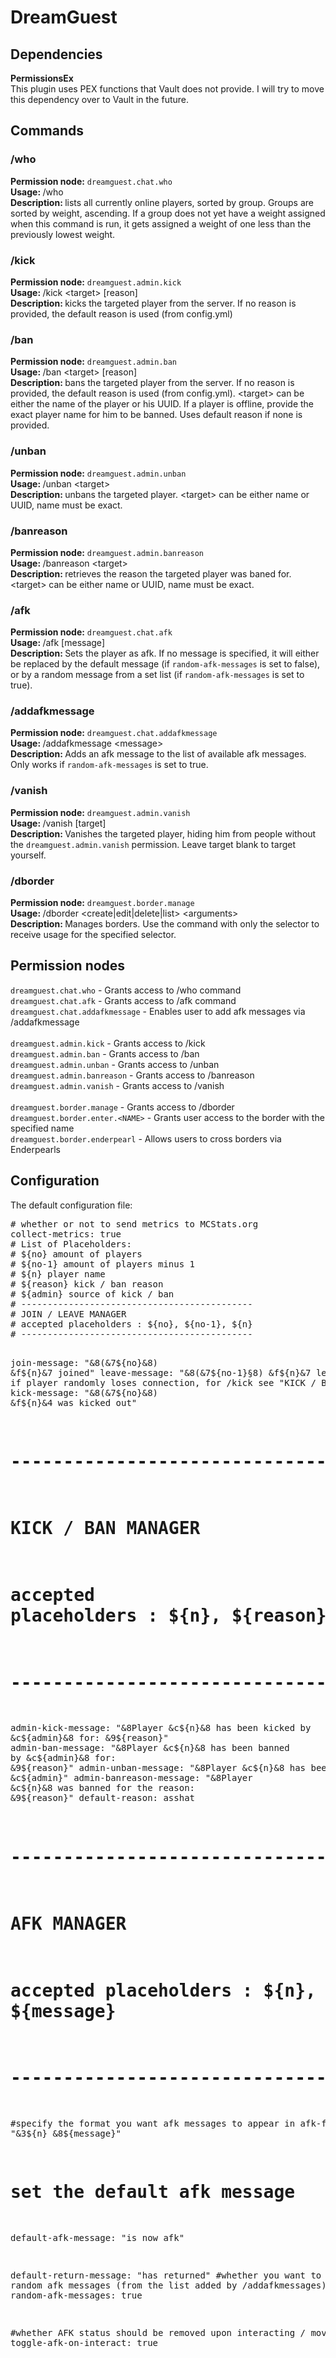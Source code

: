 <h1>DreamGuest</h1>

<h2>Dependencies</h2>
<b>PermissionsEx</b><br>
This plugin uses PEX functions that Vault does not provide. I will try to move this dependency over to Vault in the future.

<h2>Commands</h2>

<h3>/who</h3>
<b>Permission node:</b> <code>dreamguest.chat.who</code> <br>
<b>Usage: </b> /who <br>
<b>Description: </b> lists all currently online players, sorted by group. Groups are sorted by weight, ascending. If a group does not yet have a weight assigned when this command is run, it gets assigned a weight of one less than the previously lowest weight. <br>

<h3>/kick</h3>
<b>Permission node:</b> <code>dreamguest.admin.kick</code> <br>
<b>Usage: </b> /kick &lt;target&gt; [reason] <br>
<b>Description: </b> kicks the targeted player from the server. If no reason is provided, the default reason is used (from config.yml) <br>

<h3>/ban</h3>
<b>Permission node:</b> <code>dreamguest.admin.ban</code> <br>
<b>Usage: </b> /ban &lt;target&gt; [reason] <br>
<b>Description: </b> bans the targeted player from the server. If no reason is provided, the default reason is used (from config.yml). &lt;target&gt; can be either the name of the player or his UUID. If a player is offline, provide the exact player name for him to be banned. Uses default reason if none is provided.
 
<h3>/unban</h3>
<b>Permission node:</b> <code>dreamguest.admin.unban</code> <br>
<b>Usage: </b> /unban &lt;target&gt; <br>
<b>Description: </b> unbans the targeted player. &lt;target&gt; can be either name or UUID, name must be exact.<br>

<h3>/banreason</h3>
<b>Permission node:</b> <code>dreamguest.admin.banreason</code> <br>
<b>Usage: </b> /banreason &lt;target&gt; <br>
<b>Description: </b> retrieves the reason the targeted player was baned for. &lt;target&gt; can be either name or UUID, name must be exact.<br>

<h3>/afk</h3>
<b>Permission node:</b> <code>dreamguest.chat.afk</code> <br>
<b>Usage: </b> /afk [message] <br>
<b>Description: </b> Sets the player as afk. If no message is specified, it will either be replaced by the default message (if <code>random-afk-messages</code> is set to false), or by a random message from a set list (if <code>random-afk-messages</code> is set to true).<br>

<h3>/addafkmessage</h3>
<b>Permission node:</b> <code>dreamguest.chat.addafkmessage</code> <br>
<b>Usage: </b> /addafkmessage &lt;message&gt; <br>
<b>Description: </b> Adds an afk message to the list of available afk messages. Only works if <code>random-afk-messages</code> is set to true.<br>

<h3>/vanish</h3>
<b>Permission node:</b> <code>dreamguest.admin.vanish</code> <br>
<b>Usage: </b> /vanish [target] <br>
<b>Description: </b> Vanishes the targeted player, hiding him from people without the <code>dreamguest.admin.vanish</code> permission. Leave target blank to target yourself.<br>

<h3>/dborder</h3>
<b>Permission node:</b> <code>dreamguest.border.manage</code> <br>
<b>Usage: </b> /dborder &lt;create|edit|delete|list&gt; &lt;arguments&gt; <br>
<b>Description: </b> Manages borders. Use the command with only the selector to receive usage for the specified selector.<br>

<h2>Permission nodes</h2>
<code>dreamguest.chat.who</code> - Grants access to /who command <br>
<code>dreamguest.chat.afk</code> - Grants access to /afk command <br>
<code>dreamguest.chat.addafkmessage</code> - Enables user to add afk messages via /addafkmessage <br>
<br>
<code>dreamguest.admin.kick</code> - Grants access to /kick <br>
<code>dreamguest.admin.ban</code> - Grants access to /ban <br>
<code>dreamguest.admin.unban</code> - Grants access to /unban <br>
<code>dreamguest.admin.banreason</code> - Grants access to /banreason <br>
<code>dreamguest.admin.vanish</code> - Grants access to /vanish <br>
<br>
<code>dreamguest.border.manage</code> - Grants access to /dborder <br>
<code>dreamguest.border.enter.&lt;NAME&gt;</code> - Grants user access to the border with the specified name <br>
<code>dreamguest.border.enderpearl</code> - Allows users to cross borders via Enderpearls

<h2>Configuration</h2>
The default configuration file:
<pre>
# whether or not to send metrics to MCStats.org
collect-metrics: true
# List of Placeholders:
# ${no} amount of players
# ${no-1} amount of players minus 1
# ${n} player name
# ${reason} kick / ban reason
# ${admin} source of kick / ban
# --------------------------------------------
# JOIN / LEAVE MANAGER
# accepted placeholders : ${no}, ${no-1}, ${n} 
# --------------------------------------------

join-message: "&8(&7${no}&8) &f${n}&7 joined"
leave-message: "&8(&7${no-1}§8) &f${n}&7 left"
#only used if player randomly loses connection, for /kick see "KICK / BAN MANAGER"
kick-message: "&8(&7${no}&8) &f${n}&4 was kicked out"

# --------------------------------------------
# KICK / BAN MANAGER
# accepted placeholders : ${n}, ${reason}, ${admin}, ${reason}
# --------------------------------------------

admin-kick-message: "&8Player &c${n}&8 has been kicked by &c${admin}&8 for: &9${reason}"
admin-ban-message: "&8Player &c${n}&8 has been banned by &c${admin}&8 for: &9${reason}"
admin-unban-message: "&8Player &c${n}&8 has been unbanned by &c${admin}"
admin-banreason-message: "&8Player &c${n}&8 was banned for the reason: &9${reason}"
default-reason: asshat

# --------------------------------------------
# AFK MANAGER
# accepted placeholders : ${n}, ${message}
# --------------------------------------------

#specify the format you want afk messages to appear in
afk-format: "&3${n} &8${message}"

# set the default afk message
default-afk-message: "is now afk"

default-return-message: "has returned"
#whether you want to use a random afk messages (from the list added by /addafkmessages) or not
random-afk-messages: true

#whether AFK status should be removed upon interacting / moving / etc
toggle-afk-on-interact: true
</pre>

